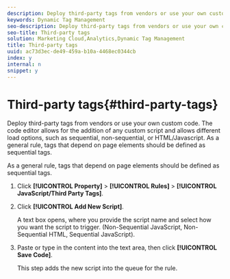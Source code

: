 ```yaml
---
description: Deploy third-party tags from vendors or use your own custom code. The code editor allows for the addition of any custom script and allows different load options, such as sequential, non-sequential, or HTML/Javascript. As a general rule, tags that depend on page elements should be defined as sequential tags.
keywords: Dynamic Tag Management
seo-description: Deploy third-party tags from vendors or use your own custom code. The code editor allows for the addition of any custom script and allows different load options, such as sequential, non-sequential, or HTML/Javascript. As a general rule, tags that depend on page elements should be defined as sequential tags.
seo-title: Third-party tags
solution: Marketing Cloud,Analytics,Dynamic Tag Management
title: Third-party tags
uuid: ac73d3ec-de49-459a-b10a-4468ec0344cb
index: y
internal: n
snippet: y
---
```


# Third-party tags{#third-party-tags}

Deploy third-party tags from vendors or use your own custom code. The code editor allows for the addition of any custom script and allows different load options, such as sequential, non-sequential, or HTML/Javascript. As a general rule, tags that depend on page elements should be defined as sequential tags.

As a general rule, tags that depend on page elements should be defined as sequential tags. 

1. Click **[!UICONTROL Property]** > **[!UICONTROL Rules]** > **[!UICONTROL JavaScript/Third Party Tags]**.
1. Click **[!UICONTROL Add New Script]**.

   A text box opens, where you provide the script name and select how you want the script to trigger. (Non-Sequential JavaScript, Non-Sequential HTML, Sequential JavaScript). 

1. Paste or type in the content into the text area, then click **[!UICONTROL Save Code]**.

   This step adds the new script into the queue for the rule. 
